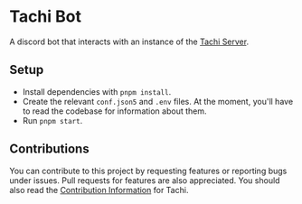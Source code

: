 # Tachi Bot

A discord bot that interacts with an instance of the [Tachi Server](https://github.com/tng-dev/tachi-server).

## Setup

- Install dependencies with `pnpm install`.
- Create the relevant `conf.json5` and `.env` files. At the moment, you'll have to read the codebase for information about them.
- Run `pnpm start`.

## Contributions

You can contribute to this project by requesting features or reporting bugs under issues. Pull requests for features are also appreciated.
You should also read the [Contribution Information](https://tachi.readthedocs.io/en/latest/codebase/contributing/) for Tachi.
